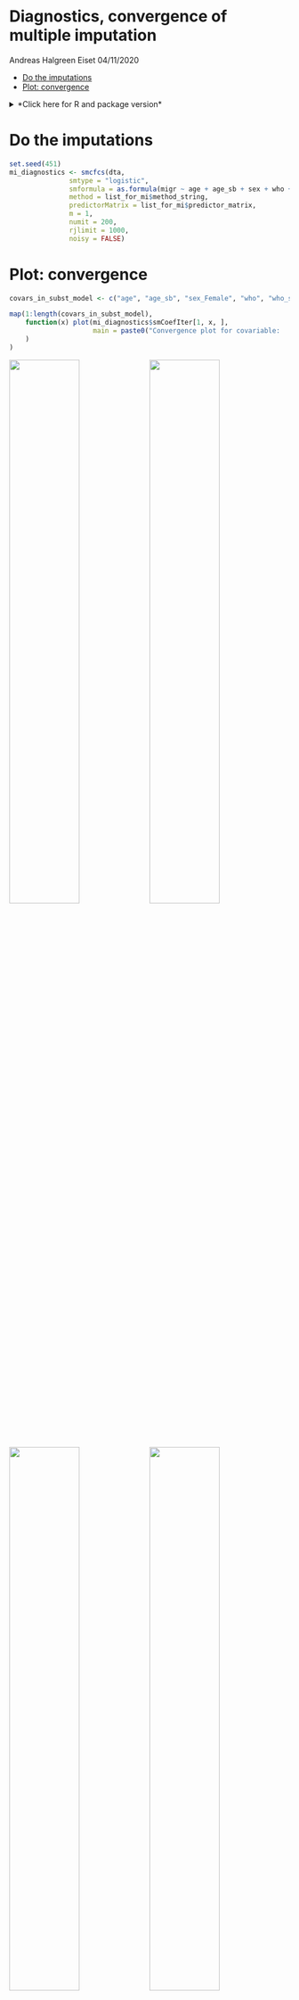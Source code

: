 Diagnostics, convergence of multiple imputation
================
Andreas Halgreen Eiset
04/11/2020

  - [Do the imputations](#do-the-imputations)
  - [Plot: convergence](#plot-convergence)

<details>

<summary>*Click here for R and package version*</summary> R version and
loaded packages

    ##                _                           
    ## platform       x86_64-pc-linux-gnu         
    ## arch           x86_64                      
    ## os             linux-gnu                   
    ## system         x86_64, linux-gnu           
    ## status                                     
    ## major          4                           
    ## minor          0.3                         
    ## year           2020                        
    ## month          10                          
    ## day            10                          
    ## svn rev        79318                       
    ## language       R                           
    ## version.string R version 4.0.3 (2020-10-10)
    ## nickname       Bunny-Wunnies Freak Out

    ## $ggplot2
    ## [1] 3 3 2
    ## 
    ## $gridExtra
    ## [1] 2 3
    ## 
    ## $tidyverse
    ## [1] 1 3 0
    ## 
    ## $smcfcs
    ## [1] 1 4 1
    ## 
    ## $WeightIt
    ## [1]  0 10  2
    ## 
    ## $cobalt
    ## [1] 4 2 3
    ## 
    ## $boot
    ## [1]  1  3 25

</details>

# Do the imputations

``` r
set.seed(451)
mi_diagnostics <- smcfcs(dta,
               smtype = "logistic",
               smformula = as.formula(migr ~ age + age_sb + sex + who + who_sb + viol + ses),
               method = list_for_mi$method_string,
               predictorMatrix = list_for_mi$predictor_matrix,
               m = 1,
               numit = 200,
               rjlimit = 1000,
               noisy = FALSE)
```

# Plot: convergence

``` r
covars_in_subst_model <- c("age", "age_sb", "sex_Female", "who", "who_sb", "viol_Yes", "ses_BelowAverage", "ses_Average", "ses_AboveOrRefuse")

map(1:length(covars_in_subst_model),
    function(x) plot(mi_diagnostics$smCoefIter[1, x, ],
                     main = paste0("Convergence plot for covariable:   ", covars_in_subst_model[x])
    )
)
```

<img src="diagnostics_convergence201125_files/figure-gfm/the plots-1.png" width="50%" /><img src="diagnostics_convergence201125_files/figure-gfm/the plots-2.png" width="50%" /><img src="diagnostics_convergence201125_files/figure-gfm/the plots-3.png" width="50%" /><img src="diagnostics_convergence201125_files/figure-gfm/the plots-4.png" width="50%" /><img src="diagnostics_convergence201125_files/figure-gfm/the plots-5.png" width="50%" /><img src="diagnostics_convergence201125_files/figure-gfm/the plots-6.png" width="50%" /><img src="diagnostics_convergence201125_files/figure-gfm/the plots-7.png" width="50%" /><img src="diagnostics_convergence201125_files/figure-gfm/the plots-8.png" width="50%" /><img src="diagnostics_convergence201125_files/figure-gfm/the plots-9.png" width="50%" />
